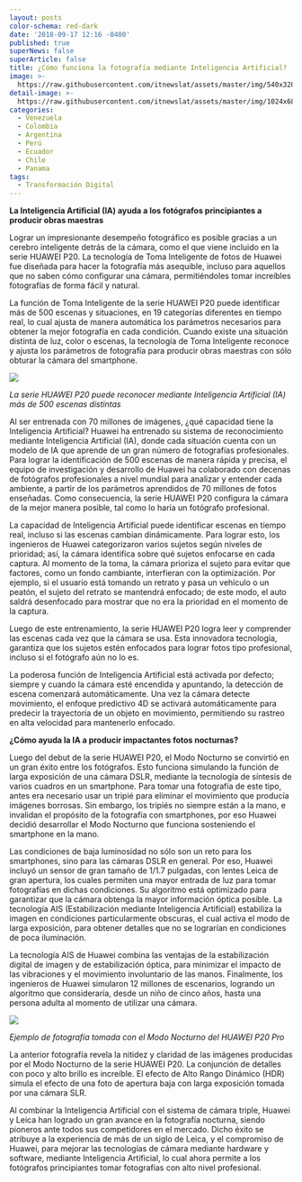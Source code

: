 ```yaml
---
layout: posts
color-schema: red-dark
date: '2018-09-17 12:16 -0400'
published: true
superNews: false
superArticle: false
title: ¿Cómo funciona la fotografía mediante Inteligencia Artificial?
image: >-
  https://raw.githubusercontent.com/itnewslat/assets/master/img/540x320/inteligencia-artificial-p.jpg
detail-image: >-
  https://raw.githubusercontent.com/itnewslat/assets/master/img/1024x680/inteligencia-artificial-g.jpg
categories:
  - Venezuela
  - Colombia
  - Argentina
  - Perú
  - Ecuador
  - Chile
  - Panama
tags:
  - Transformación Digital
---
```

**La Inteligencia Artificial (IA) ayuda a los fotógrafos principiantes a producir obras maestras**

Lograr un impresionante desempeño fotográfico es posible gracias a un cerebro inteligente detrás de la cámara, como el que viene incluido en la serie HUAWEI P20. La tecnología de Toma Inteligente de fotos de Huawei fue diseñada para hacer la fotografía más asequible, incluso para aquellos que no saben cómo configurar una cámara, permitiéndoles tomar increíbles fotografías de forma fácil y natural.

La función de Toma Inteligente de la serie HUAWEI P20 puede identificar más de 500 escenas y situaciones, en 19 categorías diferentes en tiempo real, lo cual ajusta de manera automática los parámetros necesarios para obtener la mejor fotografía en cada condición. Cuando existe una situación distinta de luz, color o escenas, la tecnología de Toma Inteligente reconoce y ajusta los parámetros de fotografía para producir obras maestras con sólo obturar la cámara del smartphone.

![](https://i1.wp.com/technocio.com/wp-content/uploads/2018/09/reconocimiento-HUAWEI-P20.jpg?resize=768%2C169&ssl=1)
 
_La serie HUAWEI P20 puede reconocer mediante Inteligencia Artificial (IA) más de 500 escenas distintas_

Al ser entrenada con 70 millones de imágenes, ¿qué capacidad tiene la Inteligencia Artificial?
Huawei ha entrenado su sistema de reconocimiento mediante Inteligencia Artificial (IA), donde cada situación cuenta con un modelo de IA que aprende de un gran número de fotografías profesionales. Para lograr la identificación de 500 escenas de manera rápida y precisa, el equipo de investigación y desarrollo de Huawei ha colaborado con decenas de fotógrafos profesionales a nivel mundial para analizar y entender cada ambiente, a partir de los parámetros aprendidos de 70 millones de fotos enseñadas. Como consecuencia, la serie HUAWEI P20 configura la cámara de la mejor manera posible, tal como lo haría un fotógrafo profesional. 

La capacidad de Inteligencia Artificial puede identificar escenas en tiempo real, incluso si las escenas cambian dinámicamente. Para lograr esto, los ingenieros de Huawei categorizaron varios sujetos según niveles de prioridad; así, la cámara identifica sobre qué sujetos enfocarse en cada captura. Al momento de la toma, la cámara prioriza el sujeto para evitar que factores, como un fondo cambiante, interfieran con la optimización. Por ejemplo, si el usuario está tomando un retrato y pasa un vehículo o un peatón, el sujeto del retrato se mantendrá enfocado; de este modo, el auto saldrá desenfocado para mostrar que no era la prioridad en el momento de la captura.

Luego de este entrenamiento, la serie HUAWEI P20 logra leer y comprender las escenas cada vez que la cámara se usa. Esta innovadora tecnología, garantiza que los sujetos estén enfocados para lograr fotos tipo profesional, incluso si el fotógrafo aún no lo es.

La poderosa función de Inteligencia Artificial está activada por defecto; siempre y cuando la cámara esté encendida y apuntando, la detección de escena comenzará automáticamente. Una vez la cámara detecte movimiento, el enfoque predictivo 4D se activará automáticamente para predecir la trayectoria de un objeto en movimiento, permitiendo su rastreo en alta velocidad para mantenerlo enfocado.

**¿Cómo ayuda la IA a producir impactantes fotos nocturnas?**

Luego del debut de la serie HUAWEI P20, el Modo Nocturno se convirtió en un gran éxito entre los fotógrafos. Esto funciona simulando la función de larga exposición de una cámara DSLR, mediante la tecnología de síntesis de varios cuadros en un smartphone. Para tomar una fotografía de este tipo, antes era necesario usar un tripié para eliminar el movimiento que producía imágenes borrosas. Sin embargo, los tripiés no siempre están a la mano, e invalidan el propósito de la fotografía con smartphones, por eso Huawei decidió desarrollar el Modo Nocturno que funciona sosteniendo el smartphone en la mano.

Las condiciones de baja luminosidad no sólo son un reto para los smartphones, sino para las cámaras DSLR en general. Por eso, Huawei incluyó un sensor de gran tamaño de 1/1.7 pulgadas, con lentes Leica de gran apertura, los cuales permiten una mayor entrada de luz para tomar fotografías en dichas condiciones. Su algoritmo está optimizado para garantizar que la cámara obtenga la mayor información óptica posible. La tecnología AIS (Estabilización mediante Inteligencia Artificial) estabiliza la imagen en condiciones particularmente obscuras, el cual activa el modo de larga exposición, para obtener detalles que no se lograrían en condiciones de poca iluminación.

La tecnología AIS de Huawei combina las ventajas de la estabilización digital de imagen y de estabilización óptica, para minimizar el impacto de las vibraciones y el movimiento involuntario de las manos. Finalmente, los ingenieros de Huawei simularon 12 millones de escenarios, logrando un algoritmo que consideraría, desde un niño de cinco años, hasta una persona adulta al momento de utilizar una cámara.

![](https://i0.wp.com/technocio.com/wp-content/uploads/2018/09/Modo-Nocturno-del-HUAWEI-P20-Pro.jpg?w=578&ssl=1) 
 
_Ejemplo de fotografía tomada con el Modo Nocturno del HUAWEI P20 Pro_

La anterior fotografía revela la nitidez y claridad de las imágenes producidas por el Modo Nocturno de la serie HUAWEI P20. La conjunción de detalles con poco y alto brillo es increíble. El efecto de Alto Rango Dinámico (HDR) simula el efecto de una foto de apertura baja con larga exposición tomada por una cámara SLR.

Al combinar la Inteligencia Artificial con el sistema de cámara triple, Huawei y Leica han logrado un gran avance en la fotografía nocturna, siendo pioneros ante todos sus competidores en el mercado. Dicho éxito se atribuye a la experiencia de más de un siglo de Leica, y el compromiso de Huawei, para mejorar las tecnologías de cámara mediante hardware y software, mediante Inteligencia Artificial, lo cual ahora permite a los fotógrafos principiantes tomar fotografías con alto nivel profesional.